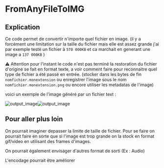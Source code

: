 # FromAnyFileToIMG


## Explication

Ce code permet de convertir n'importe quel fichier en image. (il y a forcément une limitation sur la taille du fichier mais elle est assez grande j'ai par exemple testé un fichier à `570 000KB` et ca marchait en generant une image a `137 000KB` )

:warning: Attention pour l'instant le code n'est pas terminé la restoration du fichier d'origine se fait en format texte, a voir comment faire pour reconnaitre quel type de fichier a été passé en entrée. (stocker dans les bytes de fin `nomfichier.monextension` ou enregistrer l'image sous le nom `nomfichier.monextension.png` ou encore utiliser les metadatas de l'image) 

voici un exemple de l'image généré par un fichier text :

![output_image](https://github.com/Les-Coding-Potes/FromAnyFileToIMG/assets/72389130/9dddc5d3-2567-4ebe-bfb7-6b49f2e5475a)![output_image](https://github.com/Les-Coding-Potes/FromAnyFileToIMG/assets/72389130/e0c57239-e7fb-4781-b346-f93e55a16a96)

## Pour aller plus loin

On pourrait imaginer depasser la limite de taille de fichier. Pour se faire on pourrait faire en sorte que si l'image est trop grande on la stock en format gif/video en utilisant des frames d'images.

On pourrait également envisager d'autres format de sorti (Ex : Audio)

L'encodage pourrait être améliorer 
